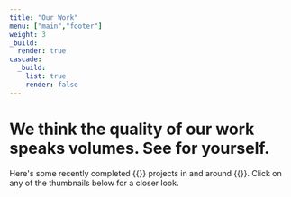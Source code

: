 ```yaml
---
title: "Our Work"
menu: ["main","footer"]
weight: 3
_build:
  render: true
cascade:
  _build:
    list: true
    render: false
---
```


# We think the **quality of our work** speaks volumes. See for yourself.

Here's some recently completed {{<industry>}} projects in and around {{<towncity>}}. Click on any of the thumbnails below for a closer look.

